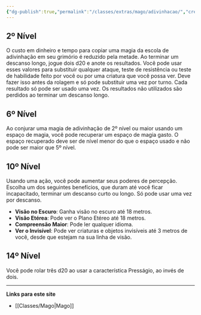 ```yaml
---
{"dg-publish":true,"permalink":"/classes/extras/mago/adivinhacao/","created":"2024-07-23T08:29:11.000-03:00"}
---
```



## 2º Nível
O custo em dinheiro e tempo para copiar uma magia da escola de adivinhação em seu grimório é reduzido pela metade. 
Ao terminar um descanso longo, jogue dois d20 e anote os resultados. 
Você pode usar esses valores para substituir qualquer ataque, teste de resistência ou teste de habilidade feito por você ou por uma criatura que você possa ver. 
Deve fazer isso antes da rolagem e só pode substituir uma vez por turno. 
Cada resultado só pode ser usado uma vez. 
Os resultados não utilizados são perdidos ao terminar um descanso longo.

## 6º Nível
Ao conjurar uma magia de adivinhação de 2º nível ou maior usando um espaço de magia, você pode recuperar um espaço de magia gasto. 
O espaço recuperado deve ser de nível menor do que o espaço usado e não pode ser maior que 5º nível.

## 10º Nível
Usando uma ação, você pode aumentar seus poderes de percepção. Escolha um dos seguintes benefícios, que duram até você ficar incapacitado, terminar um descanso curto ou longo. Só pode usar uma vez por descanso.
- **Visão no Escuro**: Ganha visão no escuro até 18 metros.
- **Visão Etérea**: Pode ver o Plano Etéreo até 18 metros.
- **Compreensão Maior**: Pode ler qualquer idioma.
- **Ver o Invisível**: Pode ver criaturas e objetos invisíveis até 3 metros de você, desde que estejam na sua linha de visão.

## 14º Nível
Você pode rolar três d20 ao usar a característica Presságio, ao invés de dois.
___
**Links para este site**  
- [[Classes/Mago\|Mago]]